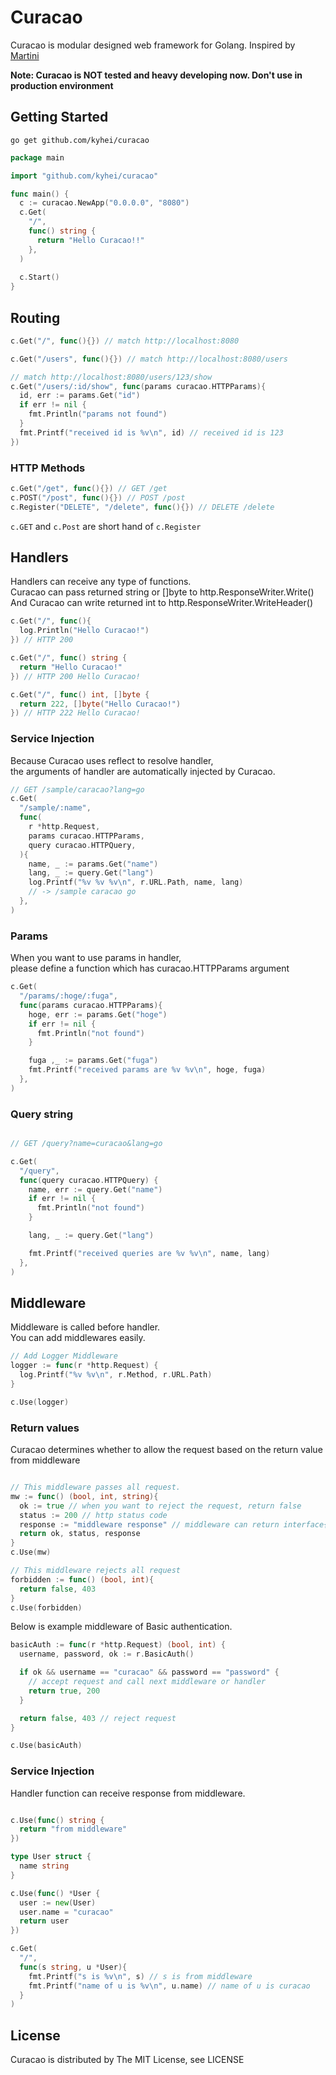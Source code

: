 # Curacao

Curacao is modular designed web framework for Golang.
Inspired by [Martini](https://github.com/go-martini/martini)

**Note: Curacao is NOT tested and heavy developing now. Don't use in production environment**

## Getting Started
```
go get github.com/kyhei/curacao
```

```go
package main

import "github.com/kyhei/curacao"

func main() {
  c := curacao.NewApp("0.0.0.0", "8080")
  c.Get(
    "/",
    func() string {
      return "Hello Curacao!!"
    },
  )
  
  c.Start()
}

```

## Routing

```go
c.Get("/", func(){}) // match http://localhost:8080

c.Get("/users", func(){}) // match http://localhost:8080/users

// match http://localhost:8080/users/123/show
c.Get("/users/:id/show", func(params curacao.HTTPParams){
  id, err := params.Get("id")
  if err != nil {
    fmt.Println("params not found")
  }
  fmt.Printf("received id is %v\n", id) // received id is 123
})
```

### HTTP Methods

```go
c.Get("/get", func(){}) // GET /get
c.POST("/post", func(){}) // POST /post
c.Register("DELETE", "/delete", func(){}) // DELETE /delete
```

`c.GET` and `c.Post` are short hand of `c.Register`

## Handlers

Handlers can receive any type of functions.  
Curacao can pass returned string or []byte to http.ResponseWriter.Write()  
And Curacao can write returned int to http.ResponseWriter.WriteHeader()  


```go
c.Get("/", func(){
  log.Println("Hello Curacao!")
}) // HTTP 200
```

```go
c.Get("/", func() string {
  return "Hello Curacao!"
}) // HTTP 200 Hello Curacao!
```

```go
c.Get("/", func() int, []byte {
  return 222, []byte("Hello Curacao!")
}) // HTTP 222 Hello Curacao!
```

### Service Injection

Because Curacao uses reflect to resolve handler,  
the arguments of handler are automatically injected by Curacao.  

```go
// GET /sample/caracao?lang=go
c.Get(
  "/sample/:name", 
  func(
    r *http.Request, 
    params curacao.HTTPParams, 
    query curacao.HTTPQuery,
  ){
    name, _ := params.Get("name")
    lang, _ := query.Get("lang")
    log.Printf("%v %v %v\n", r.URL.Path, name, lang)
    // -> /sample caracao go
  },
)
```

### Params

When you want to use params in handler,  
please define a function which has curacao.HTTPParams argument 

```go
c.Get(
  "/params/:hoge/:fuga", 
  func(params curacao.HTTPParams){
    hoge, err := params.Get("hoge")
    if err != nil {
      fmt.Println("not found")
    }

    fuga ,_ := params.Get("fuga")
    fmt.Printf("received params are %v %v\n", hoge, fuga)
  },
)
```

### Query string

```go

// GET /query?name=curacao&lang=go

c.Get(
  "/query",
  func(query curacao.HTTPQuery) {
    name, err := query.Get("name")
    if err != nil {
      fmt.Println("not found")
    }

    lang, _ := query.Get("lang")

    fmt.Printf("received queries are %v %v\n", name, lang)
  },
)

```

## Middleware

Middleware is called before handler.  
You can add middlewares easily.

```go
// Add Logger Middleware
logger := func(r *http.Request) {
  log.Printf("%v %v\n", r.Method, r.URL.Path)
}

c.Use(logger)
```

### Return values

Curacao determines whether to allow the request based on the return value from middleware

```go

// This middleware passes all request.
mw := func() (bool, int, string){
  ok := true // when you want to reject the request, return false
  status := 200 // http status code
  response := "middleware response" // middleware can return interface{}
  return ok, status, response
}
c.Use(mw)

// This middleware rejects all request
forbidden := func() (bool, int){
  return false, 403
}
c.Use(forbidden)

```

Below is example middleware of Basic authentication.

```go
basicAuth := func(r *http.Request) (bool, int) {
  username, password, ok := r.BasicAuth()

  if ok && username == "curacao" && password == "password" {
    // accept request and call next middleware or handler
    return true, 200
  }

  return false, 403 // reject request
}

c.Use(basicAuth)
```

### Service Injection

Handler function can receive response from middleware.

```go

c.Use(func() string { 
  return "from middleware" 
})

type User struct {
  name string
}

c.Use(func() *User {
  user := new(User)
  user.name = "curacao"
  return user
})

c.Get(
  "/",
  func(s string, u *User){
    fmt.Printf("s is %v\n", s) // s is from middleware
    fmt.Printf("name of u is %v\n", u.name) // name of u is curacao
  }
)

```

## License
Curacao is distributed by The MIT License, see LICENSE